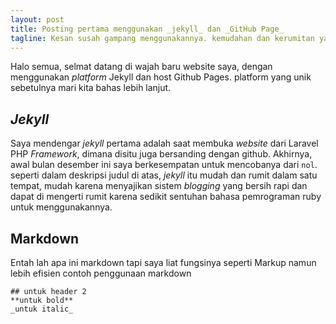 ```yaml
---
layout: post
title: Posting pertama menggunakan _jekyll_ dan _GitHub Page_
tagline: Kesan susah gampang menggunakannya. kemudahan dan kerumitan yang menjadi satu ada disini.
---
```


Halo semua, selmat datang di wajah baru website saya, dengan menggunakan _platform_ Jekyll dan host Github Pages. platform yang unik sebetulnya mari kita bahas lebih lanjut.

## _Jekyll_

Saya mendengar _jekyll_ pertama adalah saat membuka _website_ dari Laravel PHP _Framework_, dimana disitu juga bersanding dengan github. Akhirnya, awal bulan desember ini saya berkesempatan untuk mencobanya dari `nol`. seperti dalam deskripsi judul di atas, _jekyll_ itu mudah dan rumit dalam satu tempat, mudah karena menyajikan sistem _blogging_ yang bersih rapi dan dapat di mengerti rumit karena sedikit sentuhan bahasa pemrograman ruby untuk menggunakannya.

## Markdown

Entah lah apa ini markdown tapi saya liat fungsinya seperti Markup namun lebih efisien contoh penggunaan markdown

```
## untuk header 2
**untuk bold**
_untuk italic_
``` 